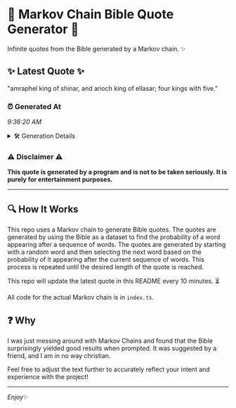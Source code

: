 # 📖 Markov Chain Bible Quote Generator 📖

Infinite quotes from the Bible generated by a Markov chain. ✨

## ✨ Latest Quote ✨
"amraphel king of shinar, and arioch king of ellasar; four kings with five."

### ⏰ Generated At
*9:36:20 AM*

<details>
    <summary>🛠️ Generation Details</summary>
    <p>
        <strong>🌱 Seed:</strong> amraphel<br>
        <strong>🔄 Iterations:</strong> 12<br>
        <strong>📜 Context History:</strong><br>[ amraphel ]: king<br>[ amraphel, king ]: of<br>[ amraphel, king, of ]: shinar,<br>[ amraphel, king, of, shinar, ]: and<br>[ amraphel, king, of, shinar,, and ]: arioch<br>[ amraphel, king, of, shinar,, and, arioch ]: king<br>[ king, of, shinar,, and, arioch, king ]: of<br>[ of, shinar,, and, arioch, king, of ]: ellasar;<br>[ shinar,, and, arioch, king, of, ellasar; ]: four<br>[ and, arioch, king, of, ellasar;, four ]: kings<br>[ arioch, king, of, ellasar;, four, kings ]: with<br>[ king, of, ellasar;, four, kings, with ]: five.<br>
    </p>
</details>

### ⚠️ Disclaimer ⚠️
**This quote is generated by a program and is not to be taken seriously. It is purely for entertainment purposes.**

---

## 🔍 How It Works

This repo uses a Markov chain to generate Bible quotes. The quotes are generated by using the Bible as a dataset to find the probability of a word appearing after a sequence of words. The quotes are generated by starting with a random word and then selecting the next word based on the probability of it appearing after the current sequence of words. This process is repeated until the desired length of the quote is reached.

This repo will update the latest quote in this README every 10 minutes. ⏳

All code for the actual Markov chain is in `index.ts`.

## ❓ Why

I was just messing around with Markov Chains and found that the Bible surprisingly yielded good results when prompted. 
It was suggested by a friend, and I am in no way christian.

Feel free to adjust the text further to accurately reflect your intent and experience with the project!

---

*Enjoy*✨
